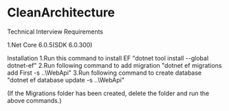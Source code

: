 # CleanArchitecture
 Technical Interview
Requirements

1.Net Core 6.0.5(SDK 6.0.300)

Installation
1.Run this command to install EF "dotnet tool install --global dotnet-ef"
2.Run following command to add migration "dotnet ef migrations add First -s ..\WebApi"
3.Run following command to create database "dotnet ef database update -s ..\WebApi"

(If the Migrations folder has been created, delete the folder and run the above commands.)
